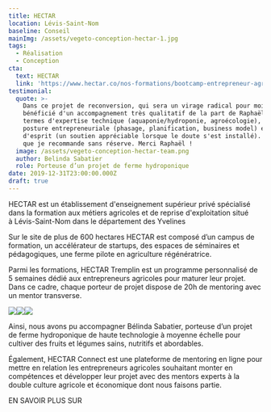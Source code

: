 ```yaml
---
title: HECTAR
location: Lévis-Saint-Nom
baseline: Conseil
mainImg: /assets/vegeto-conception-hectar-1.jpg
tags:
  - Réalisation
  - Conception
cta:
  text: HECTAR
  link: 'https://www.hectar.co/nos-formations/bootcamp-entrepreneur-agricole'
testimonial:
  quote: >-
    Dans ce projet de reconversion, qui sera un virage radical pour moi, j'ai
    bénéficié d'un accompagnement très qualitatif de la part de Raphaël, tant en
    termes d'expertise technique (aquaponie/hydroponie, agroécologie), de
    posture entrepreneuriale (phasage, planification, business model) et d'état
    d'esprit (un soutien appréciable lorsque le doute s'est installé). Un mentor
    que je recommande sans réserve. Merci Raphaël !
  image: /assets/vegeto-conception-hectar-team.png
  author: Belinda Sabatier
  role: Porteuse d’un projet de ferme hydroponique
date: 2019-12-31T23:00:00.000Z
draft: true
---
```


HECTAR est un établissement d'enseignement supérieur privé spécialisé dans la formation aux métiers agricoles et de reprise d'exploitation situé à Lévis-Saint-Nom dans le département des Yvelines

Sur le site de plus de 600 hectares HECTAR est composé d’un campus de formation, un accélérateur de startups, des espaces de séminaires et pédagogiques, une ferme pilote en agriculture régénératrice.

Parmi les formations, HECTAR Tremplin est un programme personnalisé de 5 semaines dédié aux entrepreneurs agricoles pour maturer leur projet. Dans ce cadre, chaque porteur de projet dispose de 20h de mentoring avec un mentor transverse.

![](/assets/vegeto-conception-hectar-2.jpg)![](/assets/vegeto-conception-hectar-4.jpg)![](/assets/vegeto-conception-hectar-3.jpg)

Ainsi, nous avons pu accompagner Bélinda Sabatier, porteuse d’un projet de ferme hydroponique de haute technologie à moyenne échelle pour cultiver des fruits et légumes sains, nutritifs et abordables.

Également, HECTAR Connect est une plateforme de mentoring en ligne pour mettre en relation les entrepreneurs agricoles souhaitant monter en compétences et développer leur projet avec des mentors experts à la double culture agricole et économique dont nous faisons partie.

EN SAVOIR PLUS SUR
